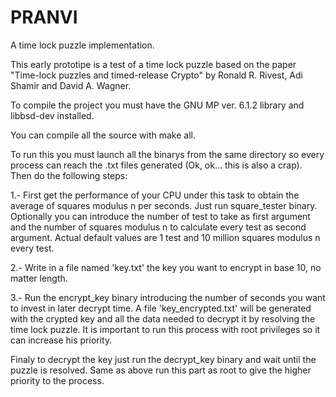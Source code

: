 # PRANVI
A time lock puzzle implementation. 

This early prototipe is a test of a time lock puzzle based on the paper "Time-lock puzzles and timed-release Crypto" by Ronald R. Rivest, Adi Shamir and David A. Wagner.

To compile the project you must have the GNU MP ver. 6.1.2 library and libbsd-dev installed.

You can compile all the source with make all.

To run this you must launch all the binarys from the same directory so every process can reach the .txt files generated (Ok, ok... this is also a crap). Then do the following steps:

1.- First get the performance of your CPU under this task to obtain the average of squares modulus n per seconds.
    Just run square_tester binary. Optionally you can introduce the number of test to take as first argument and the number of squares modulus n to calculate every test as second argument.
    Actual default values are 1 test and 10 million squares modulus n every test. 

2.- Write in a file named 'key.txt' the key you want to encrypt in base 10, no matter length.

3.- Run the encrypt_key binary introducing the number of seconds you want to invest in later decrypt time.
    A file 'key_encrypted.txt' will be generated with the crypted key and all the data needed to decrypt it by resolving the time lock puzzle.
    It is important to run this process with root privileges so it can increase his priority.

Finaly to decrypt the key just run the decrypt_key binary and wait until the puzzle is resolved.
Same as above run this part as root to give the higher priority to the process.
